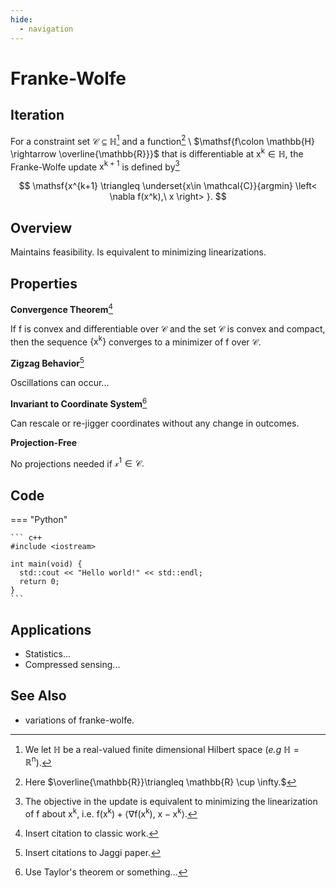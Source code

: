 ```yaml
---
hide:
  - navigation
---
```


# Franke-Wolfe

## Iteration

For a constraint set $\mathcal{C} \subseteq \mathbb{H}$[^5]  and a function[^4] \ $\mathsf{f\colon \mathbb{H} \rightarrow \overline{\mathbb{R}}}$ that is differentiable at $\mathsf{x^k \in \mathbb{H}}$, the Franke-Wolfe update $\mathsf{x^{k+1}}$ is defined by[^6]

[^5]: We let $\mathbb{H}$ be a real-valued finite dimensional Hilbert space (_e.g_ $\mathbb{H} = \mathbb{R}^{\mathsf{n}}$).

[^4]: Here $\overline{\mathbb{R}}\triangleq \mathbb{R} \cup \infty.$

[^6]: The objective in the update is equivalent to minimizing the linearization of $\mathsf{f}$ about $\mathsf{x^k}$, i.e. $\mathsf{f(x^k)+\left<\nabla f(x^k),\ x - x^k\right>}.$

$$
    \mathsf{x^{k+1} \triangleq \underset{x\in \mathcal{C}}{argmin} \left< \nabla f(x^k),\  x \right> }.
$$

## Overview

Maintains feasibility. Is equivalent to minimizing linearizations.

## Properties

**Convergence Theorem**[^1] 

If $\mathsf{f}$ is convex and differentiable over $\mathcal{C}$ and the set $\mathcal{C}$ is convex and compact, then the sequence $\mathsf{\{x^k\}}$ converges to a minimizer of $\mathsf{f}$ over $\mathcal{C}$.

**Zigzag Behavior**[^2] 

Oscillations can occur...

**Invariant to Coordinate System**[^3]

Can rescale or re-jigger coordinates without any change in outcomes.

**Projection-Free**

No projections needed if $\mathcal{x^1 \in \mathcal{C}.}$


[^1]: Insert citation to classic work.

[^2]: Insert citations to Jaggi paper.

[^3]: Use Taylor's theorem or something...
 

## Code

=== "Python"

    ``` c++
    #include <iostream>

    int main(void) {
      std::cout << "Hello world!" << std::endl;
      return 0;
    }
    ```    

## Applications

- Statistics... 
- Compressed sensing...

## See Also

- variations of franke-wolfe.
